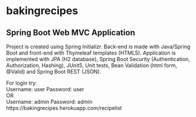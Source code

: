 # bakingrecipes

## Spring Boot Web MVC Application

<p>Project is created using Spring Initializr. Back-end is made with Java/Spring Boot and front-end with Thymeleaf templates (HTML5).
Application is implemented with JPA (H2 database), Spring Boot Security (Authentication, Authorization, Hashing), JUnit5, Unit tests,
Bean Validation (html form, @Valid) and Spring Boot REST (JSON).</p>
<p>For login try:<br>
Username: user Password: user<br>
OR<br>
Username: admin Password: admin<br>
https://bakingrecipes.herokuapp.com/recipelist</p>
